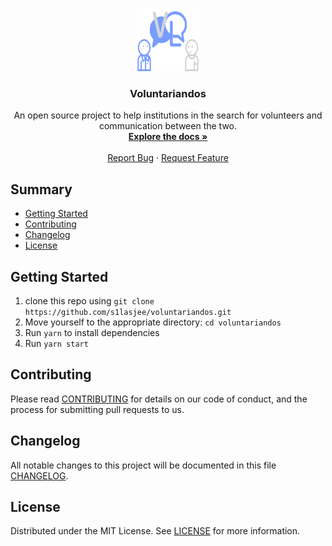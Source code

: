<br />
<p align="center">
  <a href="https://github.com/s1lasjee/voluntariandos">
    <img src="./src/assets/svg/Logo.svg" alt="Logo" width="100" height="100">
  </a>

  <h3 align="center">Voluntariandos</h3>

  <p align="center">
    An open source project to help institutions in the search for volunteers and communication between the two.
    <br />
    <a href="https://github.com/s1lasjee/voluntariandos"><strong>Explore the docs »</strong></a>
    <br />
    <br />
    <a href="https://github.com/s1lasjee/voluntariandos/issues">Report Bug</a>
    ·
    <a href="https://github.com/s1lasjee/voluntariandos/issues">Request Feature</a>
  </p>
</p>

## Summary

  - [Getting Started](#getting-started)
  - [Contributing](#contributing)
  - [Changelog](#changelog)
  - [License](#license)

## Getting Started

1. clone this repo using `git clone https://github.com/s1lasjee/voluntariandos.git`
2. Move yourself to the appropriate directory: `cd voluntariandos`
3. Run `yarn` to install dependencies
2. Run `yarn start`

## Contributing

Please read [CONTRIBUTING](CONTRIBUTING.md) for details on our code
of conduct, and the process for submitting pull requests to us.

## Changelog

All notable changes to this project will be documented in this file [CHANGELOG](CHANGELOG.md).

## License

Distributed under the MIT License. See [LICENSE](LICENSE.md) for more information.
